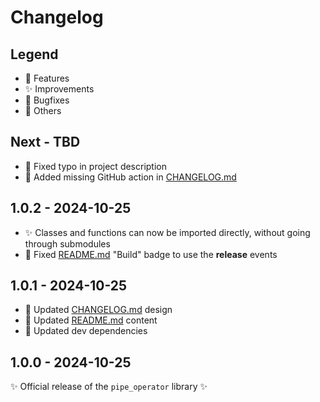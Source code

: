 # Changelog

## Legend

- 🚀 Features
- ✨ Improvements
- 🐞 Bugfixes
- 🔧 Others

## Next - TBD

- 🔧 Fixed typo in project description
- 🔧 Added missing GitHub action in [CHANGELOG.md](CHANGELOG.md)

## 1.0.2 - 2024-10-25

- ✨ Classes and functions can now be imported directly, without going through submodules
- 🔧 Fixed [README.md](README.md) "Build" badge to use the **release** events

## 1.0.1 - 2024-10-25

- 🔧 Updated [CHANGELOG.md](CHANGELOG.md) design
- 🔧 Updated [README.md](README.md) content
- 🔧 Updated dev dependencies

## 1.0.0 - 2024-10-25

✨ Official release of the `pipe_operator` library ✨
